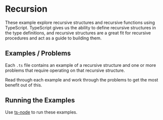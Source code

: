 # Recursion

These example explore recursive structures and recursive functions
using TypeScript. TypeScript gives us the ability to define recursive
structures in the type definitions, and recursive structures are a great
fit for recursive procedures and act as a guide to building them.

## Examples / Problems

Each `.ts` file contains an example of a recursive structure
and one or more problems that require operating on that recursive
structure.

Read through each example and work through the problems to get the
most benefit out of this.

## Running the Examples

Use [ts-node](https://www.npmjs.com/package/ts-node) to run these examples.